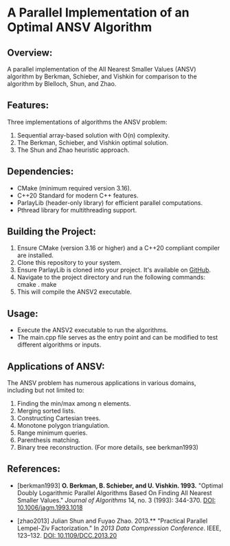 A Parallel Implementation of an Optimal ANSV Algorithm
==========================================

Overview:
---------
A parallel implementation of the All Nearest Smaller Values (ANSV) algorithm by Berkman, Schieber, and Vishkin for comparison to the algorithm by Blelloch, Shun, and Zhao.

Features:
---------
Three implementations of algorithms the ANSV problem:
1. Sequential array-based solution with O(n) complexity.
2. The Berkman, Schieber, and Vishkin optimal solution. 
3. The Shun and Zhao heuristic approach.

Dependencies:
-------------
- CMake (minimum required version 3.16).
- C++20 Standard for modern C++ features.
- ParlayLib (header-only library) for efficient parallel computations.
- Pthread library for multithreading support.

Building the Project:
---------------------
1. Ensure CMake (version 3.16 or higher) and a C++20 compliant compiler are installed.
2. Clone this repository to your system.
3. Ensure ParlayLib is cloned into your project. It's available on [GitHub](https://cmuparlay.github.io/parlaylib/).
3. Navigate to the project directory and run the following commands:
   cmake .
   make
4. This will compile the ANSV2 executable.

Usage:
------
- Execute the ANSV2 executable to run the algorithms.
- The main.cpp file serves as the entry point and can be modified to test different algorithms or inputs.

Applications of ANSV:
---------------------
The ANSV problem has numerous applications in various domains, including but not limited to:
1. Finding the min/max among n elements.
2. Merging sorted lists.
3. Constructing Cartesian trees.
4. Monotone polygon triangulation.
5. Range minimum queries.
6. Parenthesis matching.
7. Binary tree reconstruction.
(For more details, see berkman1993)

References:
-----------
- [berkman1993] **O. Berkman, B. Schieber, and U. Vishkin. 1993.** "Optimal Doubly Logarithmic Parallel Algorithms Based On Finding All Nearest Smaller Values." *Journal of Algorithms* 14, no. 3 (1993): 344-370. [DOI: 10.1006/jagm.1993.1018](https://doi.org/10.1006/jagm.1993.1018)

- [zhao2013] Julian Shun and Fuyao Zhao. 2013.** "Practical Parallel Lempel-Ziv Factorization." In *2013 Data Compression Conference*. IEEE, 123–132. [DOI: 10.1109/DCC.2013.20](https://doi.org/10.1109/DCC.2013.20)

